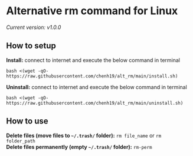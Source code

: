 # Alternative rm command for Linux
*Current version: v1.0.0*

## How to setup

**Install:** connect to internet and execute the below command in terminal  
```
bash <(wget -qO- https://raw.githubusercontent.com/chenh19/alt_rm/main/install.sh)
```

**Uninstall:** connect to internet and execute the below command in terminal  
```
bash <(wget -qO- https://raw.githubusercontent.com/chenh19/alt_rm/main/uninstall.sh)
```

## How to use

**Delete files (move files to ```~/.trash/``` folder):** ```rm file_name``` or ```rm folder_path```  
**Delete files permanently (empty ```~/.trash/``` folder):** ```rm-perm```  

